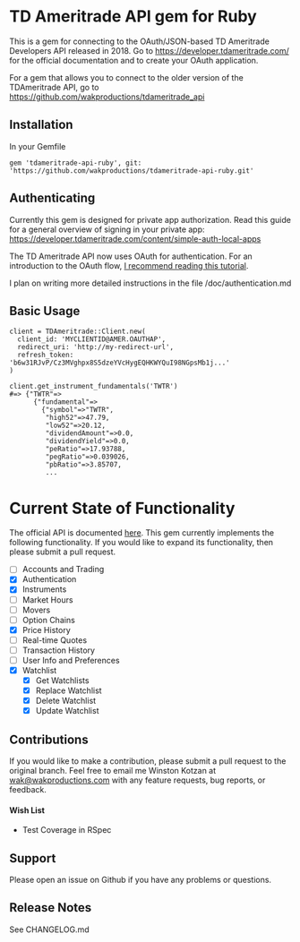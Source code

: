 # TD Ameritrade API gem for Ruby

This is a gem for connecting to the OAuth/JSON-based TD Ameritrade Developers API released in 2018. Go to 
https://developer.tdameritrade.com/ for the official documentation and to create your OAuth application.

For a gem that allows you to connect to the older version of the TDAmeritrade API, go to 
https://github.com/wakproductions/tdameritrade_api

## Installation

In your Gemfile

`gem 'tdameritrade-api-ruby', git: 'https://github.com/wakproductions/tdameritrade-api-ruby.git'`

## Authenticating

Currently this gem is designed for private app authorization. Read this guide for a general overview of signing in your
private app: https://developer.tdameritrade.com/content/simple-auth-local-apps

The TD Ameritrade API now uses OAuth for authentication. For an introduction to the OAuth flow, [I recommend reading
this tutorial](https://www.digitalocean.com/community/tutorials/an-introduction-to-oauth-2).


I plan on writing more detailed instructions in the file /doc/authentication.md

## Basic Usage

```
client = TDAmeritrade::Client.new(
  client_id: 'MYCLIENTID@AMER.OAUTHAP', 
  redirect_uri: 'http://my-redirect-url', 
  refresh_token: 'b6w31RJvP/Cz3MVghpx8S5dzeYVcHygEQHKWYQuI98NGpsMb1j...'
)

client.get_instrument_fundamentals('TWTR')
#=> {"TWTR"=>
      {"fundamental"=>
        {"symbol"=>"TWTR",
         "high52"=>47.79,
         "low52"=>20.12,
         "dividendAmount"=>0.0,
         "dividendYield"=>0.0,
         "peRatio"=>17.93788,
         "pegRatio"=>0.039026,
         "pbRatio"=>3.85707,
         ...
```

# Current State of Functionality

The official API is documented [here](https://developer.tdameritrade.com/apis). This gem currently implements the
following functionality. If you would like to expand its functionality, then please submit a pull request.

- [ ] Accounts and Trading
- [x] Authentication
- [x] Instruments
- [ ] Market Hours
- [ ] Movers
- [ ] Option Chains
- [x] Price History
- [ ] Real-time Quotes
- [ ] Transaction History
- [ ] User Info and Preferences
- [x] Watchlist
  - [x] Get Watchlists
  - [x] Replace Watchlist  
  - [x] Delete Watchlist  
  - [x] Update Watchlist  

## Contributions

If you would like to make a contribution, please submit a pull request to the original branch. Feel free to email me Winston Kotzan
at wak@wakproductions.com with any feature requests, bug reports, or feedback.

#### Wish List

* Test Coverage in RSpec

## Support

Please open an issue on Github if you have any problems or questions.

## Release Notes

See CHANGELOG.md